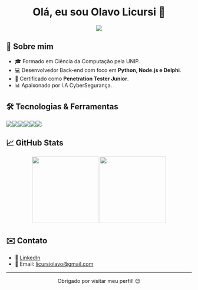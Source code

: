 <h1 align="center">Olá, eu sou Olavo Licursi 👋</h1>

<p align="center">
  <img src="https://readme-typing-svg.herokuapp.com?color=00F7FF&center=true&vCenter=true&lines=Desenvolvedor+Back-end;Amante+de+I.A;Explorando+Cybersegurança" />
</p>

## 🚀 Sobre mim

- 🎓 Formado em Ciência da Computação pela UNIP.
- 💻 Desenvolvedor Back-end com foco em **Python, Node.js e Delphi**.
- 🔐 Certificado como **Penetration Tester Junior**.
- 📊 Apaixonado por I.A CyberSegurança.

## 🛠️ Tecnologias & Ferramentas
<div style="display: flex; flex-wrap: wrap;">
  <img src="https://img.shields.io/badge/Python-3776AB?style=for-the-badge&logo=python&logoColor=white"/>
  <img src="https://img.shields.io/badge/Delphi-EE1F35?style=for-the-badge&logo=delphi&logoColor=white"/>
  <img src="https://img.shields.io/badge/Node.js-339933?style=for-the-badge&logo=nodedotjs&logoColor=white"/>
  <img src="https://img.shields.io/badge/SQL Server-CC2927?style=for-the-badge&logo=microsoftsqlserver&logoColor=white"/>
  <img src="https://img.shields.io/badge/Git-F05032?style=for-the-badge&logo=git&logoColor=white"/>
  <img src="https://img.shields.io/badge/Linux-FCC624?style=for-the-badge&logo=linux&logoColor=black"/>
</div>

## 📈 GitHub Stats
<div align="center">
  <img height="180em" src="https://github-readme-stats.vercel.app/api?username=olavolicursi&show_icons=true&theme=dracula&count_private=true" />
  <img height="180em" src="https://github-readme-stats.vercel.app/api/top-langs/?username=olavolicursi&layout=compact&theme=dracula" />
</div>

## ✉️ Contato
- 💼 [LinkedIn](https://www.linkedin.com/in/olavo-licursi-04753215b/)
- 📧 Email: licursiolavo@gmail.com

---

<p align="center"> Obrigado por visitar meu perfil! 😊</p>
